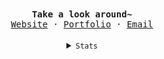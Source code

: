 <div align="center">
	<samp>
		<strong>Take a look around~</strong>
		<br />
		<a href="https://seya.zip">Website</a>
		·
		<a href="https://portfolio.seya.zip">Portfolio</a>
		·
		<a href="mailto:sglkc@protonmail.com">Email</a>
	</samp>
	<br /><br />
	<details>
		<summary><small><samp>Stats</samp></small></summary>
		<picture>
			<source
		    	srcset="https://github-readme-stats.vercel.app/api?username=sglkc&show_icons=true&theme=tokyonight&border_color=30363d&hide_rank=true&card_width=200"
		    	media="(prefers-color-scheme: dark)"
			/>
			<source
		    	srcset="https://github-readme-stats.vercel.app/api?username=sglkc&show_icons=true&border_color=30363d&hide_rank=true&card_width=200"
		    	media="(prefers-color-scheme: light), (prefers-color-scheme: no-preference)"
			/>
			<img height="150" align="center" src="https://github-readme-stats.vercel.app/api?username=sglkc&show_icons=true&border_color=30363d&rank_icon=github&card_width=200" />
		</picture>
		<picture>
			<source
				srcset="https://github-readme-stats.vercel.app/api/top-langs/?username=sglkc&layout=compact&langs_count=8&theme=tokyonight&border_color=30363d&card_width=200"
		    	media="(prefers-color-scheme: dark)"
			/>
			<source
		    	srcset="https://github-readme-stats.vercel.app/api/top-langs/?username=sglkc&layout=compact&langs_count=8&border_color=30363d&card_width=200"
		    	media="(prefers-color-scheme: light), (prefers-color-scheme: no-preference)"
			/>
			<img height="150" align="center" src="https://github-readme-stats.vercel.app/api/top-langs/?username=sglkc&layout=compact&langs_count=&border_color=30363d&card_width=200" />
		</picture>
	</details>
</div
